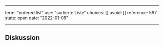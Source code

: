 
---
term:      "ordered list"
use:       "sortierte Liste"
choices:   []
avoid:     []
reference: 597        
state:     open
date:      "2022-01-05"

---

## Diskussion

